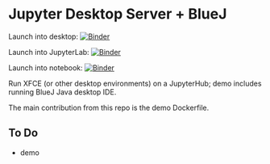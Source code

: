 # Jupyter Desktop Server + BlueJ

Launch into desktop: [![Binder](https://mybinder.org/badge_logo.svg)](https://mybinder.org/v2/gh/ouseful-demos/jupyter-desktop-server/bluej?urlpath=desktop)

Launch into JupyterLab: [![Binder](https://mybinder.org/badge_logo.svg)](https://mybinder.org/v2/gh/ouseful-demos/jupyter-desktop-server/bluej?urlpath=lab)

Launch into notebook: [![Binder](https://mybinder.org/badge_logo.svg)](https://mybinder.org/v2/gh/ouseful-demos/jupyter-desktop-server/bluej)


Run XFCE (or other desktop environments) on a JupyterHub; demo includes running BlueJ Java desktop IDE.



The main contribution from this repo is the demo Dockerfile.

## To Do

- demo